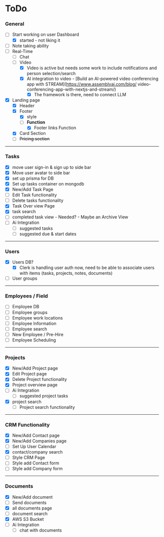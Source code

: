 # ToDo

### General

- [ ] Start working on user Dashboard
  - [x] started - not liking it
- [ ] Note taking ability
- [ ] Real-Time
  - [ ] Chat
  - [ ] Video
    - [x] Video is active but needs some work to include notifications and person selection/search
    - [x] AI integration to video - [Build an AI-powered video conferencing app with STREAM](https://www.assemblyai.com/blog/
          video-conferencing-app-with-nextjs-and-stream/)
      - [x] The framework is there, need to connect LLM
- [x] Landing page
  - [x] Header
  - [x] Footer
    - [x] style
    - [ ] **Function**
      - [x] Footer links Function
  - [x] Card Section
  - [ ] ~~Pricing section~~

---

### Tasks

- [x] move user sign-in & sign up to side bar
- [x] Move user avatar to side bar
- [x] set up prisma for DB
- [x] Set up tasks container on mongodb
- [x] New/Add Task Page
- [ ] Edit Task functionality
- [ ] Delete tasks functionality
- [x] Task Over view Page
- [x] task search
- [ ] completed task view - Needed? - Maybe an Archive View
- [ ] Ai Integration
  - [ ] suggested tasks
  - [ ] suggested due & start dates

---

### Users

- [x] Users DB?
  - [x] Clerk is handling user auth now, need to be able to associate users with items (tasks, projects, notes, documents)
- [ ] User groups

---

### Employees / Field

- [ ] Employee DB
- [ ] Employee groups
- [ ] Employee work locations
- [ ] Employee Information
- [ ] Employee search
- [ ] New Employee / Pre-Hire
- [ ] Employee Scheduling

---

### Projects

- [x] New/Add Project page
- [x] Edit Project page
- [x] Delete Project functionality
- [x] Project overview page
- [ ] Ai Integration
  - [ ] suggested project tasks
- [x] project search
  - [ ] Project search functionality

---

### CRM Functionality

- [x] New/Add Contact page
- [x] New/Add Companies page
- [ ] Set Up User Calendar
- [x] contact/company search
- [ ] Style CRM Page
- [ ] Style add Contact form
- [ ] Style add Company form

---

### Documents

- [x] New/Add document
- [ ] Send documents
- [x] all documents page
- [ ] document search
- [x] AWS S3 Bucket
- [ ] Ai Integration
  - [ ] chat with documents
